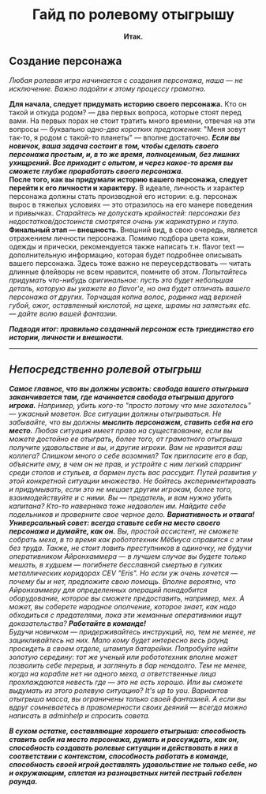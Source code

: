 <h1 align="center">Гайд по ролевому отыгрышу</h1>

<p align="center"><strong>Итак.</strong></p>

<h2>Создание персонажа</h2>
 <p><em>Любая ролевая игра начинается с создания персонажа, наша — не исключение. Важно подойти к этому процессу грамотно.</em></p>

<p><strong>Для начала, следует придумать историю своего персонажа.</strong> Кто он такой и откуда родом? — два первых вопроса, которые стоят перед вами. На первых порах не стоит тратить много времени, отвечая на эти вопросы — буквально <em>одно-два коротких предложения</em>: "Меня зовут так-то, я родом с такой-то планеты" — вполне достаточно. <em><strong>Если вы новичок, ваша задача состоит в том, чтобы сделать своего персонажа простым, и, в то же время, полноценным, без лишних ухищрений. Все приходит с опытом, и через какое-то время вы сможете глубже проработать своего персонажа.</strong></em>
<br>
<strong>После того, как вы придумали историю вашего персонажа, следует перейти к его личности и характеру.</strong> В идеале, личность и характер персонажа должны стать производной его истории: e.g. персонаж вырос в тяжелых условиях — это отразилось на его манере поведения и привычках. <em>Старайтесь не допускать крайностей: персонажи без недостатков/достоинств смотрятся очень уж карикатурно и глупо.</em>
<br>
<strong> Финальный этап — внешность.</strong> Внешний вид, в свою очередь, является отражением личности персонажа. Помимо подбора цвета кожи, одежды и прически, рекомендуется также написать т.н. flavor text — дополнительную информацию, которая будет подробнее описывать вашего персонажа. Здесь тоже важно не переусердствовать — читать длинные флейворы не всем нравится, помните об этом. <em>Попытайтесь придумать что-нибудь оригинальное: пусть это будет небольшая деталь, которую вы укажете во flavor'е, но она будет отличать вашего персонажа от других. Торчащая копна волос, родинка над верхней губой, ожог, оставленный кислотой, на щеке, шрамы на запястьях etc. — дайте волю вашей фантазии.</p>

<p>
<strong>Подводя итог: правильно созданный персонаж есть триединство его истории, личности и внешности. </strong>
</p>
<hr>
<h2> Непосредственно ролевой отыгрыш </h2>
<p>
<strong>Самое главное, что вы должны усвоить: свобода вашего отыгрыша заканчивается там, где начинается свобода отыгрыша другого игрока.</strong> Например, убить кого-то "просто потому что мне захотелось" — ужасный моветон. <em> Все ситуации должны отыгрываться. Не забывайте, что вы должны <strong>мыслить персонажем, ставить себя на его место.</strong> </em> Любая ситуация имеет право на существование, если вы можете достойно ее отыграть, более того, от грамотного отыгрыша получите удовольствие и вы, и другие игроки. Вам не нравится ваш коллега? Слишком много о себе возомнил? Так пригласите его в бар, объясните ему, в чем он не прав, и устройте с ним легкий спарринг среди столов и стульев, а бармен пусть вас рассудит. Путей развития у этой конкретной ситуации множество. Не бойтесь экспериментировать и придумывать, если это не мешает другим игрокам, более того, взаимодействуйте и с ними. Вы — предатель, и вам нужно убить капитана? Кто-то наверняка тоже недоволен им. Найдите себе подельников и проверните свое черное дело. <strong> Вариативность и отвага!</strong>
<br> 
<em> <strong>Универсальный совет: всегда ставьте себя на место своего персонажа и думайте, как он.</strong></em> Вы, простой ассистент, не сможете собрать меха, в то время как робототехник Мёбиуса справится с этим без труда. Также, не стоит ловить преступников в одиночку, не будучи оперативником Айронхаммера — в лучшем случае вы будете только мешать, в худшем — погибнете бесславной смертью в гулких металлических коридорах CEV "Eris". Но если уж очень хочется — почему бы и нет, предложите свою помощь. Вполне вероятно, что Айронхаммеру для определенных операций понадобится оборудование, которое вы сможете предоставить, например, мех. А может, вы соберете народное ополчение, которое знает, как надо обходиться с предателями, пока эти жеманные оперативники ищут доказательства? <strong>Работайте в команде!</strong>
<br> 
Будучи новичком — придерживайтесь инструкций, но, тем не менее, не зацикливайтесь на них. Мало кому будет интересно весь раунд просидеть в своем отделе, штампуя батарейки. Попробуйте найти золотую середину: тот же ученый или робототехник вполне может позволить себе перерыв, и заглянуть в бар ненадолго. Тем не менее, когда на корабле нет ни одного меха, а ответственные лица прохлаждаются невесть где — это не есть хорошо. Или вы сможете выдумать из этого ролевую ситуацию? It's up to you. Вариантов отыгрыша масса, вы ограничены только своей фантазией. А если вы вдруг сомневаетесь в правомерности своих деяний — всегда можно написать в adminhelp и спросить совета.
</p>
<p>
<em><strong>В сухом остатке, составляющие хорошего отыгрыша: способность ставить себя на место персонажа, думать и рассуждать, как он, способность создавать ролевые ситуации и действовать в них в соответствии с контекстом, способность работать в команде, способность своей игрой доставлять удовольствие не только себе, но и окружающим, сплетая из разноцветных нитей пестрый гобелен раунда. </strong></em></p>
